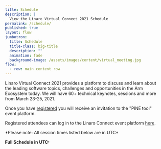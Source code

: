 ```yaml
---
title: Schedule
description: |
  View the Linaro Virtual Connect 2021 Schedule
permalink: /schedule/
published: true
layout: flow
jumbotron:
  title: Schedule
  title-class: big-title
  description: ""
  animation: fade
  background-image: /assets/images/content/virtual_meeting.jpg
flow:
  - row: main_content_row
---
```

Linaro Virtual Connect 2021 provides a platform to discuss and learn about the leading software topics, challenges and opportunities in the Arm Ecosystem today. We will have 60+ technical keynotes, sessions and more from March 23-25, 2021. 

Once you have [registered](https://connect.linaro.org/register/) you will receive an invitation to the "PINE tool" event platform.

Registered attendees can log in to the Linaro Connect event platform [here](https://app.pinetool.ai/attendee/events). 



\*Please note: All session times listed below are in UTC\*

**Full Schedule in UTC:** 

<script type="text/javascript" src="https://sessionize.com/api/v2/jtq8xfr1/view/GridSmart"></script>